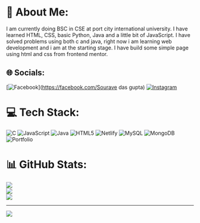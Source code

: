 # 💫 About Me:
I am currently doing BSC in CSE at port city international university. I have learned HTML, CSS, basic Python, Java and a little bit of JavaScript. I have solved problems using both c and java, right now i am learning web development and i am at the starting stage. I have build some simple page using html and css from frontend mentor.


## 🌐 Socials:
[![Facebook](https://img.shields.io/badge/Facebook-%231877F2.svg?logo=Facebook&logoColor=white)](https://facebook.com/Sourave das gupta) [![Instagram](https://img.shields.io/badge/Instagram-%23E4405F.svg?logo=Instagram&logoColor=white)](https://instagram.com/sokal_zero) 

# 💻 Tech Stack:
![C](https://img.shields.io/badge/c-%2300599C.svg?style=for-the-badge&logo=c&logoColor=white) ![JavaScript](https://img.shields.io/badge/javascript-%23323330.svg?style=for-the-badge&logo=javascript&logoColor=%23F7DF1E) ![Java](https://img.shields.io/badge/java-%23ED8B00.svg?style=for-the-badge&logo=openjdk&logoColor=white) ![HTML5](https://img.shields.io/badge/html5-%23E34F26.svg?style=for-the-badge&logo=html5&logoColor=white) ![Netlify](https://img.shields.io/badge/netlify-%23000000.svg?style=for-the-badge&logo=netlify&logoColor=#00C7B7) ![MySQL](https://img.shields.io/badge/mysql-4479A1.svg?style=for-the-badge&logo=mysql&logoColor=white) ![MongoDB](https://img.shields.io/badge/MongoDB-%234ea94b.svg?style=for-the-badge&logo=mongodb&logoColor=white) ![Portfolio](https://img.shields.io/badge/Portfolio-%23000000.svg?style=for-the-badge&logo=firefox&logoColor=#FF7139)
# 📊 GitHub Stats:
![](https://github-readme-stats.vercel.app/api?username=souravedas&theme=dark&hide_border=false&include_all_commits=false&count_private=false)<br/>
![](https://github-readme-streak-stats.herokuapp.com/?user=souravedas&theme=dark&hide_border=false)<br/>
![](https://github-readme-stats.vercel.app/api/top-langs/?username=souravedas&theme=dark&hide_border=false&include_all_commits=false&count_private=false&layout=compact)

---
[![](https://visitcount.itsvg.in/api?id=souravedas&icon=0&color=0)](https://visitcount.itsvg.in)

<!-- Proudly created with GPRM ( https://gprm.itsvg.in ) -->
